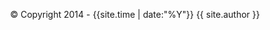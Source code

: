 <div class="container" style="text-align: center;">
  <p>&copy;&nbsp;Copyright 2014 - {{site.time | date:"%Y"}}&nbsp;{{ site.author }}</p>
</div>